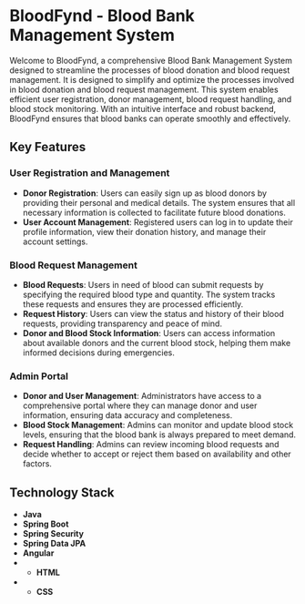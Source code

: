 # BloodFynd - Blood Bank Management System

Welcome to BloodFynd, a comprehensive Blood Bank Management System designed to streamline the processes of blood donation and blood request management. It is designed to simplify and optimize the processes involved in blood donation and blood request management. This system enables efficient user registration, donor management, blood request handling, and blood stock monitoring. With an intuitive interface and robust backend, BloodFynd ensures that blood banks can operate smoothly and effectively.

## Key Features

### User Registration and Management
- **Donor Registration**: Users can easily sign up as blood donors by providing their personal and medical details. The system ensures that all necessary information is collected to facilitate future blood donations.
- **User Account Management**: Registered users can log in to update their profile information, view their donation history, and manage their account settings.

### Blood Request Management
- **Blood Requests**: Users in need of blood can submit requests by specifying the required blood type and quantity. The system tracks these requests and ensures they are processed efficiently.
- **Request History**: Users can view the status and history of their blood requests, providing transparency and peace of mind.
- **Donor and Blood Stock Information**: Users can access information about available donors and the current blood stock, helping them make informed decisions during emergencies.

### Admin Portal
- **Donor and User Management**: Administrators have access to a comprehensive portal where they can manage donor and user information, ensuring data accuracy and completeness.
- **Blood Stock Management**: Admins can monitor and update blood stock levels, ensuring that the blood bank is always prepared to meet demand.
- **Request Handling**: Admins can review incoming blood requests and decide whether to accept or reject them based on availability and other factors.

## Technology Stack
- **Java**
- **Spring Boot**
- **Spring Security**
- **Spring Data JPA**
- **Angular**
- - **HTML**
- - **CSS**

